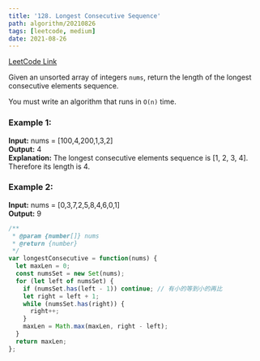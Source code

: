 ```yaml
---
title: '128. Longest Consecutive Sequence'
path: algorithm/20210826
tags: [leetcode, medium]
date: 2021-08-26
---
```


[LeetCode Link](https://leetcode.com/problems/longest-consecutive-sequence/)

Given an unsorted array of integers `nums`, return the length of the longest consecutive elements sequence.

You must write an algorithm that runs in `O(n)` time.

### Example 1:

**Input:** nums = [100,4,200,1,3,2]  
**Output:** 4  
**Explanation:** The longest consecutive elements sequence is [1, 2, 3, 4]. Therefore its length is 4.

### Example 2:

**Input:** nums = [0,3,7,2,5,8,4,6,0,1]  
**Output:** 9

```javascript
/**
 * @param {number[]} nums
 * @return {number}
 */
var longestConsecutive = function(nums) {
  let maxLen = 0;
  const numsSet = new Set(nums);
  for (let left of numsSet) {
    if (numsSet.has(left - 1)) continue; // 有小的等到小的再比
    let right = left + 1;
    while (numsSet.has(right)) {
      right++;
    }
    maxLen = Math.max(maxLen, right - left);
  }
  return maxLen;
};
```
